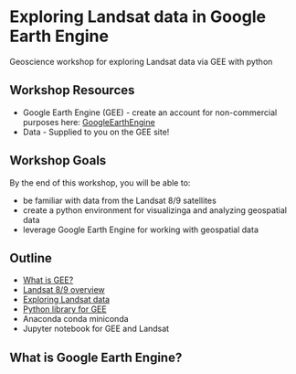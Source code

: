 # Exploring Landsat data in Google Earth Engine
Geoscience workshop for exploring Landsat data via GEE with python

## Workshop Resources
 - Google Earth Engine (GEE) - create an account for non-commercial purposes here: [GoogleEarthEngine](https://earthengine.google.com/)
 - Data - Supplied to you on the GEE site!

## Workshop Goals
By the end of this workshop, you will be able to:
- be familiar with data from the Landsat 8/9 satellites
- create a python environment for visualizinga and analyzing geospatial data
- leverage Google Earth Engine for working with geospatial data

## Outline
- [What is GEE?](#gee)
- [Landsat 8/9 overview](#landsat)
- [Exploring Landsat data](#streamlit)
- [Python library for GEE](#geemap)
- Anaconda conda miniconda
- Jupyter notebook for GEE and Landsat


## <a name="gee"></a>  What is Google Earth Engine?

